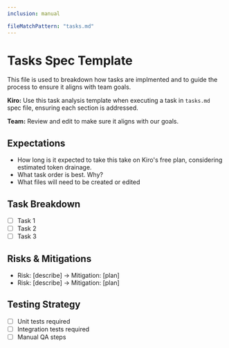 ```yaml
---
inclusion: manual

fileMatchPattern: "tasks.md"
---
```


# Tasks Spec Template

This file is used to breakdown how tasks are implmented and to guide the process to ensure it aligns with team goals.

**Kiro:** Use this task analysis template when executing a task in `tasks.md` spec file, ensuring each section is addressed.

**Team:** Review and edit to make sure it aligns with our goals.

## Expectations

- How long is it expected to take this take on Kiro's free plan, considering estimated token drainage.
- What task order is best. Why?
- What files will need to be created or edited

## Task Breakdown

- [ ] Task 1
- [ ] Task 2
- [ ] Task 3

## Risks & Mitigations

- Risk: [describe] → Mitigation: [plan]
- Risk: [describe] → Mitigation: [plan]

## Testing Strategy

- [ ] Unit tests required
- [ ] Integration tests required
- [ ] Manual QA steps
